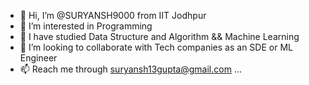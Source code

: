 - 👋 Hi, I’m @SURYANSH9000 from IIT Jodhpur
- 👀 I’m interested in Programming
- 🌱 I have studied Data Structure and Algorithm &&  Machine Learning
- 💞️ I’m looking to collaborate with Tech companies as an SDE or ML Engineer
- 📫 Reach me through suryansh13gupta@gmail.com ...

<!---
SURYANSH9000/SURYANSH9000 is a ✨ special ✨ repository because its `README.md` (this file) appears on your GitHub profile.
You can click the Preview link to take a look at your changes.
--->
